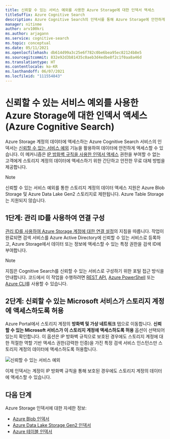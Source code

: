 ```yaml
---
title: 신뢰할 수 있는 서비스 예외를 사용한 Azure Storage에 대한 인덱서 액세스
titleSuffix: Azure Cognitive Search
description: Azure Cognitive Search의 인덱서를 통해 Azure Storage에 안전하게 저장된 데이터에 대해 데이터 액세스를 사용하도록 설정합니다.
manager: nitinme
author: arv100kri
ms.author: arjagann
ms.service: cognitive-search
ms.topic: conceptual
ms.date: 05/11/2021
ms.openlocfilehash: db614d99a3c25e6f782c0be6bea95ec82124b8e5
ms.sourcegitcommit: 832e92d3b81435c0aeb3d4edbe8f2c1f0aa8a46d
ms.translationtype: HT
ms.contentlocale: ko-KR
ms.lasthandoff: 06/07/2021
ms.locfileid: "111554843"
---
```

# <a name="indexer-access-to-azure-storage-using-the-trusted-service-exception-azure-cognitive-search"></a>신뢰할 수 있는 서비스 예외를 사용한 Azure Storage에 대한 인덱서 액세스(Azure Cognitive Search)

Azure Storage 계정의 데이터에 액세스하는 Azure Cognitive Search 서비스의 인덱서는 [신뢰할 수 있는 서비스 예외](../storage/common/storage-network-security.md#exceptions) 기능을 활용하여 데이터에 안전하게 액세스할 수 있습니다. 이 메커니즘은 [IP 방화벽 규칙을 사용한 인덱서 액세스](search-indexer-howto-access-ip-restricted.md) 권한을 부여할 수 없는 고객에게 스토리지 계정의 데이터에 액세스하기 위한 간단하고 안전한 무료 대체 방법을 제공합니다.

> [!NOTE]
> 신뢰할 수 있는 서비스 예외를 통한 스토리지 계정의 데이터 액세스 지원은 Azure Blob Storage 및 Azure Data Lake Gen2 스토리지로 제한됩니다. Azure Table Storage는 지원되지 않습니다.

## <a name="step-1-configure-a-connection-using-a-managed-identity"></a>1단계: 관리 ID를 사용하여 연결 구성

[관리 ID를 사용하여 Azure Storage 계정에 대한 연결 설정](search-howto-managed-identities-storage.md)의 지침을 따릅니다. 작업이 완료되면 검색 서비스를 Azure Active Directory에 신뢰할 수 있는 서비스로 등록하고, Azure Storage에서 데이터 또는 정보에 액세스할 수 있는 특정 권한을 검색 ID에 부여합니다.

> [!NOTE]
> 지침은 Cognitive Search를 신뢰할 수 있는 서비스로 구성하기 위한 포털 접근 방식을 안내합니다. 코드에서 이 작업을 수행하려면 [REST API](/rest/api/searchmanagement/services/createorupdate), [Azure PowerShell](search-manage-powershell.md#create-a-service-with-a-system-assigned-managed-identity) 또는 [Azure CLI](search-manage-azure-cli.md#create-a-service-with-a-system-assigned-managed-identity)를 사용할 수 있습니다.

## <a name="step-2-allow-trusted-microsoft-services-to-access-the-storage-account"></a>2단계: 신뢰할 수 있는 Microsoft 서비스가 스토리지 계정에 액세스하도록 허용

Azure Portal에서 스토리지 계정의 **방화벽 및 가상 네트워크** 탭으로 이동합니다. **신뢰할 수 있는 Microsoft 서비스가 이 스토리지 계정에 액세스하도록 허용** 옵션이 선택되어 있는지 확인합니다. 이 옵션은 IP 방화벽 규칙으로 보호된 경우에도 스토리지 계정에 대한 적절한 역할 기반 액세스 권한(강력한 인증)을 가진 특정 검색 서비스 인스턴스만 스토리지 계정의 데이터에 액세스하도록 허용합니다.

![신뢰할 수 있는 서비스 예외](media\search-indexer-howto-secure-access\exception.png "신뢰할 수 있는 서비스 예외")

이제 인덱서는 계정이 IP 방화벽 규칙을 통해 보호된 경우에도 스토리지 계정의 데이터에 액세스할 수 있습니다.

## <a name="next-steps"></a>다음 단계

Azure Storage 인덱서에 대한 자세한 정보:

- [Azure Blob 인덱서](search-howto-indexing-azure-blob-storage.md)
- [Azure Data Lake Storage Gen2 인덱서](search-howto-index-azure-data-lake-storage.md)
- [Azure 테이블 인덱서](search-howto-indexing-azure-tables.md)